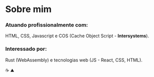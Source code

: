 # Sobre mim

### Atuando profissionalmente com:
HTML, CSS, Javascript e COS (Cache Object Script - **Intersystems**).

### Interessado por:
Rust (WebAssembly) e tecnologias web (JS - React, CSS, HTML).


☕ ⛰️
